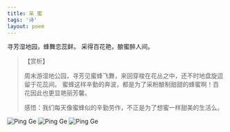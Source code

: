 ```yaml
---
title: 采 蜜
tags: '诗'
layout: poem
---
```


寻芳湿地园，蜂舞恋蕊鲜。
采得百花艳，酿蜜醉人间。

<blockquote class="text-left inline-block">
【赏析】
<p>
周末游湿地公园，寻芳见蜜蜂飞舞，来回穿梭在花丛之中，还不时地盘旋逗留于花蕊间。 蜜蜂这样辛勤的奔波，都是为了采粉酿制甜甜的蜂蜜啊！百花因此也更显艳丽芳馨。
</p>
<p>
感悟：我们每天像蜜蜂似的辛勤劳作，不正是为了想蜜一样甜美的生活么。
</p>
</blockquote>

![Ping Ge](poems/cai-mi-0.jpg)
![Ping Ge](poems/cai-mi-1.jpg)
![Ping Ge](poems/cai-mi-2.jpg)
